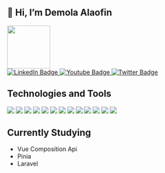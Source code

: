 ## 👋 Hi, I’m Demola Alaofin
<div id="header" align="left">
  <img src="https://media.giphy.com/media/M9gbBd9nbDrOTu1Mqx/giphy.gif" width="100"/>
</div>
<div id="badges ">
  <a href="https://www.linkedin.com/in/demola-alaofin-02a01a1a3/" taget="_blank">
    <img src="https://img.shields.io/badge/LinkedIn-blue?style=for-the-badge&logo=linkedin&logoColor=2bbc8a&color=white" alt="LinkedIn Badge"/>
  </a>
   <a href="https://mailto:demolatheophilus8@gmail.com" taget="_blank">
    <img src="https://img.shields.io/badge/Google-red?style=for-the-badge&logo=google&logoColor=white&color=2bbc8a" alt="Youtube Badge"/>
  </a>
   <a href="https://www.twitter.com/demolaTheo" taget="_blank">
    <img src="https://img.shields.io/badge/Twitter-blue?style=for-the-badge&logo=twitte&logoColor=2bbc8a&color=white" alt="Twitter Badge"/>
  </a>
</div>

## Technologies and Tools
![](https://img.shields.io/badge/Language-HTML-informational?style=flat&logo=html5&logoColor=white&color=2bbc8a)
![](https://img.shields.io/badge/Language-CSS-informational?style=flat&logo=css3&logoColor=white&color=2bbc8a)
![](https://img.shields.io/badge/Code-SASS-informational?style=flat&logo=sass&logoColor=white&color=2bbc8a)
![](https://img.shields.io/badge/Language-Javascript-informational?style=flat&logo=javascript&logoColor=white&color=2bbc8a)
![](https://img.shields.io/badge/Language-PHP-informational?style=flat&logo=php&logoColor=white&color=2bbc8a)
![](https://img.shields.io/badge/Framework-Vue-informational?style=flat&logo=vue.js&logoColor=white&color=2bbc8a)
![](https://img.shields.io/badge/Framework-Vuetify-informational?style=flat&logo=vuetify&logoColor=white&color=2bbc8a)
![](https://img.shields.io/badge/Framework-Laravel-informational?style=flat&logo=laravel&logoColor=white&color=2bbc8a)
![](https://img.shields.io/badge/Database-MySQL-informational?style=flat&logo=mysql&logoColor=white&color=2bbc8a)
![](https://img.shields.io/badge/Editor-VSCode-informational?style=flat&logo=visualstudiocode&logoColor=white&color=2bbc8a)
![](https://img.shields.io/badge/Platform-Netlify-informational?style=flat&logo=heroku&logoColor=white&color=2bbc8a)
![](https://img.shields.io/badge/Platform-Heroku-informational?style=flat&logo=netlify&logoColor=white&color=2bbc8a)
![](https://img.shields.io/badge/Platform-Vercel-informational?style=flat&logo=vercel&logoColor=white&color=2bbc8a)

## Currently Studying 
- Vue Composition Api
- Pinia
- Laravel
